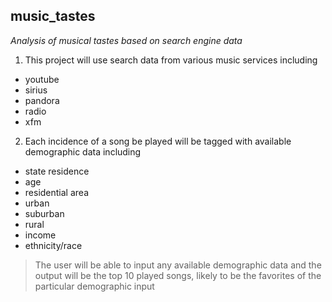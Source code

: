## music_tastes
_Analysis of musical tastes based on search engine data_
1. This project will use search data from various music services including
* youtube
* sirius
* pandora
* radio
* xfm
2. Each incidence of a song be played will be tagged with available demographic data including
* state residence
* age
* residential area
 * urban
  * suburban
  * rural
* income
* ethnicity/race
>The user will be able to input any available demographic data and the output will be the top 10 played songs, likely to be the favorites of the particular demographic input
